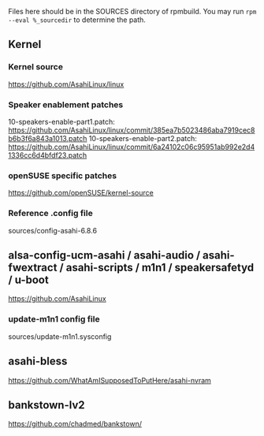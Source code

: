 Files here should be in the SOURCES directory of rpmbuild. You may run `rpm --eval %_sourcedir` to determine the path.

## Kernel

### Kernel source
https://github.com/AsahiLinux/linux

### Speaker enablement patches
10-speakers-enable-part1.patch: https://github.com/AsahiLinux/linux/commit/385ea7b5023486aba7919cec8b6b3f6a843a1013.patch
10-speakers-enable-part2.patch: https://github.com/AsahiLinux/linux/commit/6a24102c06c95951ab992e2d41336cc6d4bfdf23.patch

### openSUSE specific patches
https://github.com/openSUSE/kernel-source

### Reference .config file
sources/config-asahi-6.8.6

## alsa-config-ucm-asahi / asahi-audio / asahi-fwextract / asahi-scripts / m1n1 / speakersafetyd / u-boot
https://github.com/AsahiLinux

### update-m1n1 config file
sources/update-m1n1.sysconfig

## asahi-bless
https://github.com/WhatAmISupposedToPutHere/asahi-nvram

## bankstown-lv2
https://github.com/chadmed/bankstown/


 
